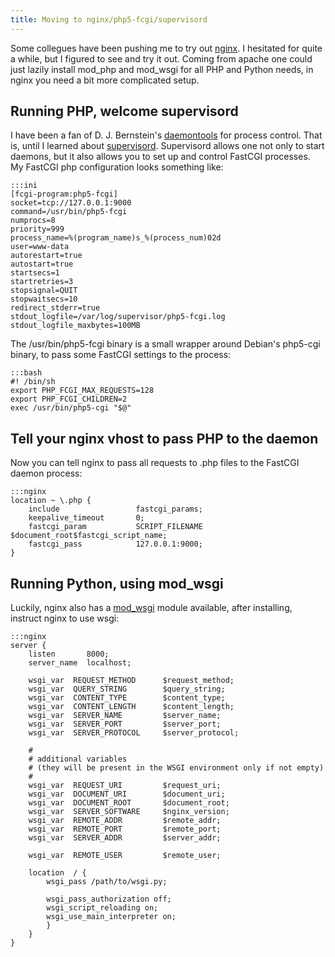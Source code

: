 ```yaml
---
title: Moving to nginx/php5-fcgi/supervisord
---
```

Some collegues have been pushing me to try out [nginx](http://nginx.org/). I
hesitated for quite a while, but I figured to see and try it out. Coming from
apache one could just lazily install mod_php and mod_wsgi for all PHP and
Python needs, in nginx you need a bit more complicated setup.

Running PHP, welcome supervisord
--------------------------------

I have been a fan of D. J. Bernstein's
[daemontools](http://cr.yp.to/daemontools.html) for process control. That is,
until I learned about [supervisord](http://supervisord.org/). Supervisord
allows one not only to start daemons, but it also allows you to set up and
control FastCGI processes. My FastCGI php configuration looks something like:

    :::ini
    [fcgi-program:php5-fcgi]
    socket=tcp://127.0.0.1:9000
    command=/usr/bin/php5-fcgi
    numprocs=8
    priority=999
    process_name=%(program_name)s_%(process_num)02d
    user=www-data
    autorestart=true
    autostart=true
    startsecs=1
    startretries=3
    stopsignal=QUIT
    stopwaitsecs=10
    redirect_stderr=true
    stdout_logfile=/var/log/supervisor/php5-fcgi.log
    stdout_logfile_maxbytes=100MB

The /usr/bin/php5-fcgi binary is a small wrapper around Debian's php5-cgi
binary, to pass some FastCGI settings to the process:

    :::bash
    #! /bin/sh
    export PHP_FCGI_MAX_REQUESTS=128
    export PHP_FCGI_CHILDREN=2
    exec /usr/bin/php5-cgi "$@"


Tell your nginx vhost to pass PHP to the daemon
-----------------------------------------------

Now you can tell nginx to pass all requests to .php files to the FastCGI daemon
process:

    :::nginx
    location ~ \.php {
        include                 fastcgi_params;
        keepalive_timeout       0;
        fastcgi_param           SCRIPT_FILENAME  $document_root$fastcgi_script_name;
        fastcgi_pass            127.0.0.1:9000;
    }


Running Python, using mod_wsgi
------------------------------

Luckily, nginx also has a [mod_wsgi](http://wiki.nginx.org/NginxNgxWSGIModule)
module available, after installing, instruct nginx to use wsgi:

    :::nginx
    server {
        listen       8000;
        server_name  localhost;

        wsgi_var  REQUEST_METHOD      $request_method;
        wsgi_var  QUERY_STRING        $query_string;
        wsgi_var  CONTENT_TYPE        $content_type;
        wsgi_var  CONTENT_LENGTH      $content_length;
        wsgi_var  SERVER_NAME         $server_name;
        wsgi_var  SERVER_PORT         $server_port;
        wsgi_var  SERVER_PROTOCOL     $server_protocol;

        #
        # additional variables
        # (they will be present in the WSGI environment only if not empty)
        #
        wsgi_var  REQUEST_URI         $request_uri;
        wsgi_var  DOCUMENT_URI        $document_uri;
        wsgi_var  DOCUMENT_ROOT       $document_root;
        wsgi_var  SERVER_SOFTWARE     $nginx_version;
        wsgi_var  REMOTE_ADDR         $remote_addr;
        wsgi_var  REMOTE_PORT         $remote_port;
        wsgi_var  SERVER_ADDR         $server_addr;

        wsgi_var  REMOTE_USER         $remote_user;

        location  / {
            wsgi_pass /path/to/wsgi.py;

            wsgi_pass_authorization off;
            wsgi_script_reloading on;
            wsgi_use_main_interpreter on;
            }
        }
    }
